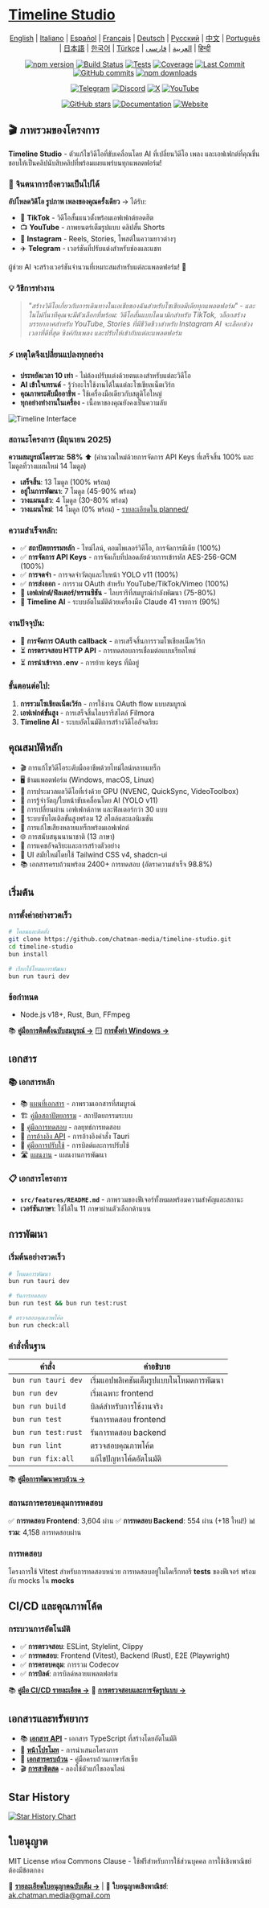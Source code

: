 # [Timeline Studio](https://chatman-media.github.io/timeline-studio/)

<div align="center">

[English](README.md) | [Italiano](README.it.md) | [Español](README.es.md) | [Français](README.fr.md) | [Deutsch](README.de.md) | [Русский](README.ru.md) | [中文](README.zh.md) | [Português](README.pt.md) | [日本語](README.ja.md) | [한국어](README.ko.md) | [Türkçe](README.tr.md) | [العربية](README.ar.md) | [فارسی](README.fa.md) | [हिन्दी](README.hi.md)

[![npm version](https://img.shields.io/npm/v/timeline-studio.svg?style=flat-square)](https://www.npmjs.com/package/timeline-studio)
[![Build Status](https://img.shields.io/github/actions/workflow/status/chatman-media/timeline-studio/build.yml?style=flat-square&label=build)](https://github.com/chatman-media/timeline-studio/actions/workflows/build.yml)
[![Tests](https://img.shields.io/github/actions/workflow/status/chatman-media/timeline-studio/test-coverage.yml?style=flat-square&label=tests)](https://github.com/chatman-media/timeline-studio/actions/workflows/test-coverage.yml)
[![Coverage](https://img.shields.io/codecov/c/github/chatman-media/timeline-studio?style=flat-square&label=coverage)](https://codecov.io/gh/chatman-media/timeline-studio)
[![Last Commit](https://img.shields.io/github/last-commit/chatman-media/timeline-studio?style=flat-square&label=last%20commit)](https://github.com/chatman-media/timeline-studio/commits/main)
[![GitHub commits](https://img.shields.io/github/commit-activity/m/chatman-media/timeline-studio?style=flat-square&label=commits)](https://github.com/chatman-media/timeline-studio/graphs/commit-activity)
[![npm downloads](https://img.shields.io/npm/dm/timeline-studio?style=flat-square&label=downloads)](https://www.npmjs.com/package/timeline-studio)

[![Telegram](https://img.shields.io/badge/Join%20Group-Telegram-2CA5E0?style=for-the-badge&logo=telegram&logoColor=white)](https://t.me/timelinestudio)
[![Discord](https://img.shields.io/badge/Chat-on%20Discord-5865F2?style=for-the-badge&logo=discord&logoColor=white)](https://discord.gg/gwJUYxck)
[![X](https://img.shields.io/badge/Follow-@chatman-000000?style=for-the-badge&logo=x&logoColor=white)](https://x.com/chatman_media)
[![YouTube](https://img.shields.io/badge/Subscribe-YouTube-FF0000?style=for-the-badge&logo=youtube&logoColor=white)](https://www.youtube.com/@chatman-media)

[![GitHub stars](https://img.shields.io/github/stars/chatman-media/timeline-studio?style=for-the-badge)](https://github.com/chatman-media/timeline-studio/stargazers)
[![Documentation](https://img.shields.io/badge/read-docs-blue?style=for-the-badge)](https://chatman-media.github.io/timeline-studio/api-docs/)
[![Website](https://img.shields.io/badge/visit-website-brightgreen?style=for-the-badge&logo=globe&logoColor=white)](https://chatman-media.github.io/timeline-studio/)

</div>

## 🎬 ภาพรวมของโครงการ

**Timeline Studio** - ตัวแก้ไขวิดีโอที่ขับเคลื่อนโดย AI ที่เปลี่ยนวิดีโอ เพลง และเอฟเฟกต์ที่คุณชื่นชอบให้เป็นคลิปนับสิบคลิปที่พร้อมเผยแพร่บนทุกแพลตฟอร์ม!

### 🚀 จินตนาการถึงความเป็นไปได้

**อัปโหลดวิดีโอ รูปภาพ เพลงของคุณครั้งเดียว** → ได้รับ:
- 📱 **TikTok** - วิดีโอสั้นแนวตั้งพร้อมเอฟเฟกต์ยอดฮิต
- 📺 **YouTube** - ภาพยนตร์เต็มรูปแบบ คลิปสั้น Shorts
- 📸 **Instagram** - Reels, Stories, โพสต์ในความยาวต่างๆ
- ✈️ **Telegram** - เวอร์ชันที่ปรับแต่งสำหรับช่องและแชท

ผู้ช่วย AI จะสร้างเวอร์ชันจำนวนที่เหมาะสมสำหรับแต่ละแพลตฟอร์ม! 🤖

### 💡 วิธีการทำงาน

> *"สร้างวิดีโอเกี่ยวกับการเดินทางในเอเชียของฉันสำหรับโซเชียลมีเดียทุกแพลตฟอร์ม" - และในไม่กี่นาทีคุณจะมีตัวเลือกที่พร้อม: วิดีโอสั้นแบบไดนามิกสำหรับ TikTok, วล็อกสร้างบรรยากาศสำหรับ YouTube, Stories ที่มีชีวิตชีวาสำหรับ Instagram AI จะเลือกช่วงเวลาที่ดีที่สุด ซิงค์กับเพลง และปรับให้เข้ากับแต่ละแพลตฟอร์ม*

### ⚡ เหตุใดจึงเปลี่ยนแปลงทุกอย่าง

- **ประหยัดเวลา 10 เท่า** - ไม่ต้องปรับแต่งด้วยตนเองสำหรับแต่ละวิดีโอ
- **AI เข้าใจเทรนด์** - รู้ว่าอะไรใช้งานได้ในแต่ละโซเชียลเน็ตเวิร์ก
- **คุณภาพระดับมืออาชีพ** - ใช้เครื่องมือเดียวกับสตูดิโอใหญ่
- **ทุกอย่างทำงานในเครื่อง** - เนื้อหาของคุณยังคงเป็นความลับ

![Timeline Interface](/public/screen3.png)

### สถานะโครงการ (มิถุนายน 2025)

**ความสมบูรณ์โดยรวม: 58%** ⬆️ (คำนวณใหม่ด้วยการจัดการ API Keys ที่เสร็จสิ้น 100% และโมดูลที่วางแผนใหม่ 14 โมดูล)
- **เสร็จสิ้น**: 13 โมดูล (100% พร้อม)
- **อยู่ในการพัฒนา**: 7 โมดูล (45-90% พร้อม)
- **วางแผนแล้ว**: 4 โมดูล (30-80% พร้อม)
- **วางแผนใหม่**: 14 โมดูล (0% พร้อม) - [รายละเอียดใน planned/](docs-ru/08-roadmap/planned/)

### ความสำเร็จหลัก:
- ✅ **สถาปัตยกรรมหลัก** - ไทม์ไลน์, คอมไพเลอร์วิดีโอ, การจัดการมีเดีย (100%)
- ✅ **การจัดการ API Keys** - การจัดเก็บที่ปลอดภัยด้วยการเข้ารหัส AES-256-GCM (100%)
- ✅ **การจดจำ** - การจดจำวัตถุและใบหน้า YOLO v11 (100%)
- ✅ **การส่งออก** - การรวม OAuth สำหรับ YouTube/TikTok/Vimeo (100%)
- 🚧 **เอฟเฟกต์/ฟิลเตอร์/ทรานซิชัน** - ไลบรารีที่สมบูรณ์กำลังพัฒนา (75-80%)
- 🚧 **Timeline AI** - ระบบอัตโนมัติด้วยเครื่องมือ Claude 41 รายการ (90%)

### งานปัจจุบัน:
- 🔄 **การจัดการ OAuth callback** - การเสร็จสิ้นการรวมโซเชียลเน็ตเวิร์ก
- ⏳ **การตรวจสอบ HTTP API** - การทดสอบการเชื่อมต่อแบบเรียลไทม์
- ⏳ **การนำเข้าจาก .env** - การย้าย keys ที่มีอยู่

### ขั้นตอนต่อไป:
1. **การรวมโซเชียลเน็ตเวิร์ก** - การใช้งาน OAuth flow แบบสมบูรณ์
2. **เอฟเฟกต์ขั้นสูง** - การเสร็จสิ้นไลบรารีสไตล์ Filmora
3. **Timeline AI** - ระบบอัตโนมัติการสร้างวิดีโออัจฉริยะ

## คุณสมบัติหลัก

- 🎬 การแก้ไขวิดีโอระดับมืออาชีพด้วยไทม์ไลน์หลายแทร็ก
- 🖥️ ข้ามแพลตฟอร์ม (Windows, macOS, Linux)
- 🚀 การประมวลผลวิดีโอที่เร่งด้วย GPU (NVENC, QuickSync, VideoToolbox)
- 🤖 การรู้จำวัตถุ/ใบหน้าขับเคลื่อนโดย AI (YOLO v11)
- 🎨 การเปลี่ยนผ่าน เอฟเฟกต์ภาพ และฟิลเตอร์กว่า 30 แบบ
- 📝 ระบบซับไตเติลขั้นสูงพร้อม 12 สไตล์และแอนิเมชัน
- 🎵 การแก้ไขเสียงหลายแทร็กพร้อมเอฟเฟกต์
- 🌐 การสนับสนุนนานาชาติ (13 ภาษา)
- 💾 การแคชอัจฉริยะและการสร้างตัวอย่าง
- 🎨 UI สมัยใหม่โดยใช้ Tailwind CSS v4, shadcn-ui
- 📚 เอกสารครบถ้วนพร้อม 2400+ การทดสอบ (อัตราความสำเร็จ 98.8%)

## เริ่มต้น

### การตั้งค่าอย่างรวดเร็ว

```bash
# โคลนและติดตั้ง
git clone https://github.com/chatman-media/timeline-studio.git
cd timeline-studio
bun install

# เรียกใช้โหมดการพัฒนา
bun run tauri dev
```

### ข้อกำหนด
- Node.js v18+, Rust, Bun, FFmpeg

📚 **[คู่มือการติดตั้งฉบับสมบูรณ์ →](docs-ru/01-getting-started/README.md)**
🪟 **[การตั้งค่า Windows →](docs-ru/06-deployment/platforms/windows-build.md)**

## เอกสาร

### 📚 เอกสารหลัก

- 📚 [แผนที่เอกสาร](docs-ru/MAP.md) - ภาพรวมเอกสารที่สมบูรณ์
- 🏗️ [คู่มือสถาปัตยกรรม](docs-ru/ARCHITECTURE.md) - สถาปัตยกรรมระบบ
- 🧪 [คู่มือการทดสอบ](docs-ru/testing/TESTING.md) - กลยุทธ์การทดสอบ
- 📡 [การอ้างอิง API](docs-ru/API.md) - การอ้างอิงคำสั่ง Tauri
- 🚀 [คู่มือการปรับใช้](docs-ru/deployment/DEPLOYMENT.md) - การบิลด์และการปรับใช้
- 🛣️ [แผนงาน](docs-ru/ROADMAP.md) - แผนงานการพัฒนา

### 📋 เอกสารโครงการ

- **`src/features/README.md`** - ภาพรวมของฟีเจอร์ทั้งหมดพร้อมความสำคัญและสถานะ
- **เวอร์ชันภาษา**: ใช้ได้ใน 11 ภาษาผ่านตัวเลือกด้านบน

## การพัฒนา

### เริ่มต้นอย่างรวดเร็ว

```bash
# โหมดการพัฒนา
bun run tauri dev

# รันการทดสอบ
bun run test && bun run test:rust

# ตรวจสอบคุณภาพโค้ด
bun run check:all
```

### คำสั่งพื้นฐาน

| คำสั่ง | คำอธิบาย |
|-------|----------|
| `bun run tauri dev` | เริ่มแอปพลิเคชันเต็มรูปแบบในโหมดการพัฒนา |
| `bun run dev` | เริ่มเฉพาะ frontend |
| `bun run build` | บิลด์สำหรับการใช้งานจริง |
| `bun run test` | รันการทดสอบ frontend |
| `bun run test:rust` | รันการทดสอบ backend |
| `bun run lint` | ตรวจสอบคุณภาพโค้ด |
| `bun run fix:all` | แก้ไขปัญหาโค้ดอัตโนมัติ |

📚 **[คู่มือการพัฒนาครบถ้วน →](docs-ru/05-development/README.md)**

### สถานะการครอบคลุมการทดสอบ

✅ **การทดสอบ Frontend**: 3,604 ผ่าน
✅ **การทดสอบ Backend**: 554 ผ่าน (+18 ใหม่!)
📊 **รวม**: 4,158 การทดสอบผ่าน


### การทดสอบ

โครงการใช้ Vitest สำหรับการทดสอบหน่วย การทดสอบอยู่ในไดเร็กทอรี __tests__ ของฟีเจอร์ พร้อมกับ mocks ใน __mocks__

## CI/CD และคุณภาพโค้ด

### กระบวนการอัตโนมัติ
- ✅ **การตรวจสอบ**: ESLint, Stylelint, Clippy
- ✅ **การทดสอบ**: Frontend (Vitest), Backend (Rust), E2E (Playwright)
- ✅ **การครอบคลุม**: การรวม Codecov
- ✅ **การบิลด์**: การบิลด์หลายแพลตฟอร์ม

📚 **[คู่มือ CI/CD รายละเอียด →](docs-ru/06-deployment/README.md)**
🔧 **[การตรวจสอบและการจัดรูปแบบ →](docs-ru/05-development/linting-and-formatting.md)**

## เอกสารและทรัพยากร

- 📚 [**เอกสาร API**](https://chatman-media.github.io/timeline-studio/api-docs/) - เอกสาร TypeScript ที่สร้างโดยอัตโนมัติ
- 🚀 [**หน้าโปรโมท**](https://chatman-media.github.io/timeline-studio/) - การนำเสนอโครงการ
- 📖 [**เอกสารครบถ้วน**](docs-ru/README.md) - คู่มือครบถ้วนภาษารัสเซีย
- 🎬 [**การสาธิตสด**](https://chatman-media.github.io/timeline-studio/) - ลองใช้ตัวแก้ไขออนไลน์

## Star History
<a href="https://www.star-history.com/#chatman-media/timeline-studio&Date">
 <picture>
   <source media="(prefers-color-scheme: dark)" srcset="https://api.star-history.com/svg?repos=chatman-media/timeline-studio&type=Date&theme=dark" />
   <source media="(prefers-color-scheme: light)" srcset="https://api.star-history.com/svg?repos=chatman-media/timeline-studio&type=Date" />
   <img alt="Star History Chart" src="https://api.star-history.com/svg?repos=chatman-media/timeline-studio&type=Date" />
 </picture>
</a>

## ใบอนุญาต

MIT License พร้อม Commons Clause - ใช้ฟรีสำหรับการใช้ส่วนบุคคล การใช้เชิงพาณิชย์ต้องมีข้อตกลง

📄 **[รายละเอียดใบอนุญาตฉบับเต็ม →](docs-ru/10-legal/license.md)** | 📧 **ใบอนุญาตเชิงพาณิชย์**: ak.chatman.media@gmail.com
